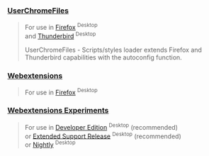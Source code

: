 ### [UserChromeFiles](https://github.com/VitaliyVstyle/VitaliyVstyle.github.io/tree/main/UserChromeFiles#userchromefiles)
> For use in [Firefox](https://www.mozilla.org/firefox/all) <sup>Desktop</sup>  
> and [Thunderbird](https://www.thunderbird.net/thunderbird/all) <sup>Desktop</sup>  
> 
> UserChromeFiles - Scripts/styles loader extends Firefox and Thunderbird capabilities with the autoconfig function.  

### [Webextensions](https://github.com/VitaliyVstyle/VitaliyVstyle.github.io/tree/main/WebExtExperiments#webextensions)
> For use in [Firefox](https://www.mozilla.org/firefox/all) <sup>Desktop</sup>  

### [Webextensions Experiments](https://github.com/VitaliyVstyle/VitaliyVstyle.github.io/tree/main/WebExtExperiments#webextensions-experiments)
> For use in [Developer Edition](https://www.mozilla.org/firefox/developer) <sup>Desktop</sup>  (recommended)  
> or [Extended Support Release](https://www.mozilla.org/firefox/enterprise) <sup>Desktop</sup>  (recommended)  
> or [Nightly](https://www.mozilla.org/firefox/nightly) <sup>Desktop</sup>  

